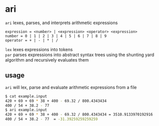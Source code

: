 # ari
`ari` lexes, parses, and interprets arithmetic expressions

```
expression = <number> | <expression> <operator> <expression> 
number = 0 | 1 | 2 | 3 | 4 | 5 | 6 | 7 | 8 | 9
operator = + | - | * | /
```

`lex` lexes expressions into tokens  
`par` parses expressions into abstract syntax trees using the shunting yard algorithm and recursively evaluates them

## usage
`ari` will lex, parse and evaluate arithmetic expressions from a file
```bash
$ cat example.input
420 + 69 + 69 * 38 + 400 - 69.32 / 800.4343434
400 / 54 + 38.2 - 77 
$ ari example.input
420 + 69 + 69 * 38 + 400 - 69.32 / 800.4343434 = 3510.9133970192916
400 / 54 + 38.2 - 77  = -31.39259259259259
```


